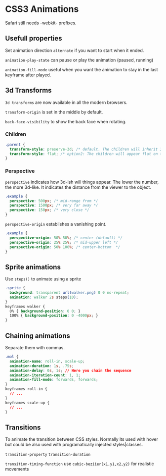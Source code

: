 # CSS3 Animations

Safari still needs -webkit- prefixes.

## Usefull properties

Set animation direction `alternate` if you want to start when it ended.

`animation-play-state` can pause or play the animation (paused, running)

`animation-fill-mode` useful when you want the animation to stay in the last keyframe after played.

## 3d Transforms

`3d transforms` are now available in all the modern browsers.

`transform-origin` is set in the middle by default.

`back-face-visibility` to show the back face when rotating.

### Children

```css
.parent {
  transform-style: preserve-3d; /* default. The children will inherit 3d styles */
  transform-style: flat; /* option2: The children will appear flat on the parent surface */
}
``` 

### Perspective
`perspective` indicates how 3d-ish will things appear. The lower the number, the more 3d-like.
It indicates the distance from the viewer to the object.

```css
.example {
  perspective: 500px; /* mid-range from */
  perspective: 1500px; /* very far away */
  perspective: 150px; /* very close */
}
``` 

`perspective-origin` establishes a vanishing point. 
```css
.example {
  perspective-origin: 50% 50%; /* center (default) */
  perspective-origin: 25% 25%; /* mid-upper left */
  perspective-origin: 50% 100%; /* center-bottom  */
}
```

## Sprite animations

Use `steps()` to animate using a sprite
```css
.sprite {
  background: transparent url(walker.png) 0 0 no-repeat;
  animation: walker 2s steps(10);
}
keyframes walker {
  0% { background-position: 0 0; }
  100% { background-position: 0 -4000px; }
}
```

## Chaining animations

Separate them with commas.

```css
.mol {
  animation-name: roll-in, scale-up;
  animation-duration: 1s, .75s;
  animation-delay: 0s, 1s; // Here you chain the sequence
  animation-iteration-count: 1, 1;
  animation-fill-mode: forwards, forwards;
}
keyframes roll-in { 
  // ...
}
keyframes scale-up {
  // ...
}
```

## Transitions

To animate the transition between CSS styles. Normally its used with hover but could be also used with programatically injected styles|classes.

`transition-property`
`transition-duration`

`transition-timing-function`
use `cubic-beziier(x1,y1,x2,y2)` for realistic movements
